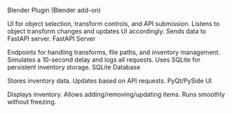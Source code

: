 Blender Plugin (Blender add-on)

UI for object selection, transform controls, and API submission.
Listens to object transform changes and updates UI accordingly.
Sends data to FastAPI server.
FastAPI Server

Endpoints for handling transforms, file paths, and inventory management.
Simulates a 10-second delay and logs all requests.
Uses SQLite for persistent inventory storage.
SQLite Database

Stores inventory data.
Updates based on API requests.
PyQt/PySide UI

Displays inventory.
Allows adding/removing/updating items.
Runs smoothly without freezing.